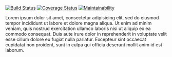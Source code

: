 [![Build Status](https://www.travis-ci.org/enJames/BEConnect.svg?branch=develop)](https://www.travis-ci.org/enJames/BEConnect)
[![Coverage Status](https://coveralls.io/repos/github/enJames/BEConnect/badge.svg?branch=develop)](https://coveralls.io/github/enJames/BEConnect?branch=develop)
[![Maintainability](https://api.codeclimate.com/v1/badges/0585d8a5d72ace6c308c/maintainability)](https://codeclimate.com/github/enJames/BEConnect/maintainability)

Lorem ipsum dolor sit amet, consectetur adipisicing elit, sed do eiusmod tempor incididunt ut labore et dolore magna aliqua. Ut enim ad minim veniam, quis nostrud exercitation ullamco laboris nisi ut aliquip ex ea commodo consequat. Duis aute irure dolor in reprehenderit in voluptate velit esse cillum dolore eu fugiat nulla pariatur. Excepteur sint occaecat cupidatat non proident, sunt in culpa qui officia deserunt mollit anim id est laborum.
